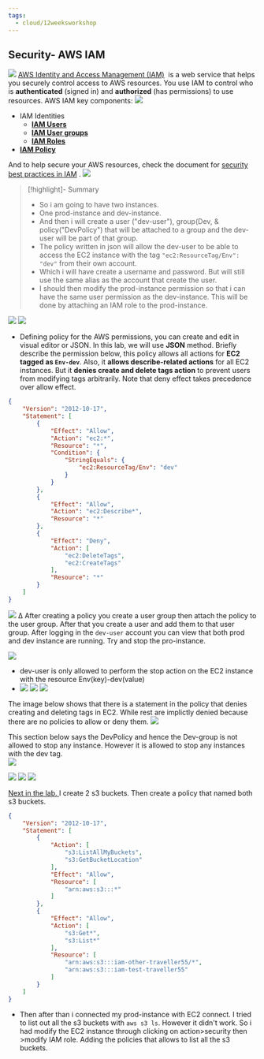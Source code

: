 ```yaml
---
tags:
  - cloud/12weeksworkshop
---
```

## Security- AWS IAM
![](https://i.imgur.com/zm66dhI.png)
[AWS Identity and Access Management (IAM)](https://docs.aws.amazon.com/IAM/latest/UserGuide/introduction.html)  is a web service that helps you securely control access to AWS resources. You use IAM to control who is **authenticated** (signed in) and **authorized** (has permissions) to use resources.
AWS IAM key components:
![](https://i.imgur.com/LbS9EYi.png)

- IAM Identities
    - **[IAM Users](https://docs.aws.amazon.com/IAM/latest/UserGuide/id_users.html)** 
    - **[IAM User groups](https://docs.aws.amazon.com/IAM/latest/UserGuide/id_groups.html)** 
    - **[IAM Roles](https://docs.aws.amazon.com/IAM/latest/UserGuide/id_roles.html)** 
- **[IAM Policy](https://docs.aws.amazon.com/IAM/latest/UserGuide/access_policies.html)** 

And to help secure your AWS resources, check the document for [security best practices in IAM](https://docs.aws.amazon.com/IAM/latest/UserGuide/best-practices.html) .
![](https://i.imgur.com/vkYayBS.png)
>[!highlight]- Summary
>- So i am going to have two instances. 
>- One prod-instance and dev-instance. 
>- And then i will create a user ("dev-user"), group(Dev, & policy("DevPolicy") that will be attached to a group and the dev-user will be part of that group. 
>- The policy written in json will allow the dev-user to be able to access the EC2 instance with the tag `"ec2:ResourceTag/Env": "dev"` from their own account. 
>- Which i will have create a username and password. But will still use the same alias as the account that create the user. 
>- I should then modify the prod-instance permission so that i can have the same user permission as the dev-instance. This will be done by attaching an IAM role to the prod-instance. 



![](https://i.imgur.com/7IaEY9K.png)
![](https://i.imgur.com/RaQuutl.png)
- Defining policy for the AWS permissions, you can create and edit in visual editor or JSON. In this lab, we will use **JSON** method. Briefly describe the permission below, this policy allows all actions for **EC2 tagged as `Env-dev`**. Also, it **allows describe-related actions** for all EC2 instances. But it **denies create and delete tags action** to prevent users from modifying tags arbitrarily. Note that deny effect takes precedence over allow effect.
```json
{
    "Version": "2012-10-17",
    "Statement": [
        {
            "Effect": "Allow",
            "Action": "ec2:*",
            "Resource": "*",
            "Condition": {
                "StringEquals": {
                    "ec2:ResourceTag/Env": "dev"
                }
            }
        },
        {
            "Effect": "Allow",
            "Action": "ec2:Describe*",
            "Resource": "*"
        },
        {
            "Effect": "Deny",
            "Action": [
                "ec2:DeleteTags",
                "ec2:CreateTags"
            ],
            "Resource": "*"
        }
    ]
}

```
![](https://i.imgur.com/SBKH9dD.png)
∆ After creating a policy you create a user group then attach the policy to the user group. After that you create a user and add them to that user group. After logging in the `dev-user` account you can view that both prod and dev instance are running. Try and stop the pro-instance. 

![](https://i.imgur.com/YsAMJoj.png)
- dev-user is only allowed to perform the stop action on the EC2 instance with the resource Env(key)-dev(value)
- ![](https://i.imgur.com/YQAbdxR.png)
![](https://i.imgur.com/x05WGAG.png)
![](https://i.imgur.com/GWV44dX.png)

The image below shows that there is a statement in the policy that denies creating and deleting tags in EC2. While rest are implictly denied because there are no policies to allow or deny them. 
![](https://i.imgur.com/0piOril.png)

This section below says the DevPolicy and hence the Dev-group is not allowed to stop any instance. However it is allowed to stop any instances with the dev tag.  
![](https://i.imgur.com/N4i9xM2.png)

![](https://i.imgur.com/07iE71W.png)
![](https://i.imgur.com/UjggVRF.png)
![](https://i.imgur.com/DJUFIux.png)


[Next in the lab. ](#)
I create 2 s3 buckets. Then create a policy that named both s3 buckets. 
```json
{
    "Version": "2012-10-17",
    "Statement": [
        {
            "Action": [
                "s3:ListAllMyBuckets",
                "s3:GetBucketLocation"
            ],
            "Effect": "Allow",
            "Resource": [
                "arn:aws:s3:::*"
            ]
        },
        {
            "Effect": "Allow",
            "Action": [
                "s3:Get*",
                "s3:List*"
            ],
            "Resource": [
                "arn:aws:s3:::iam-other-traveller55/*",
                "arn:aws:s3:::iam-test-traveller55"
            ]
        }
    ]
}
```
- Then after than i connected my prod-instance with EC2 connect. I tried to list out all the s3 buckets with `aws s3 ls`. However it didn't work. So i had modify the EC2 instance through clicking on action>security then >modify IAM role. Adding the policies that allows to list all the s3 buckets. 

